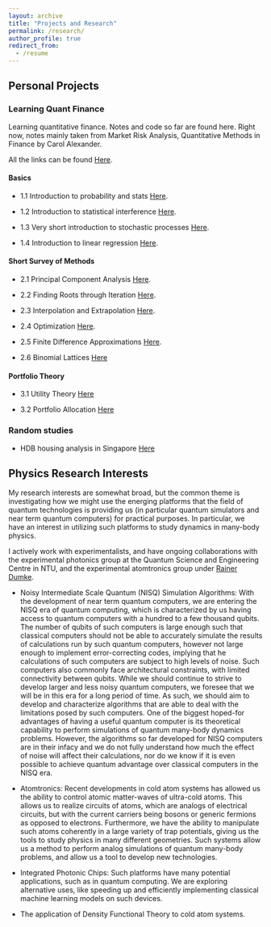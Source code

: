 ```yaml
---
layout: archive
title: "Projects and Research"
permalink: /research/
author_profile: true
redirect_from:
  - /resume
---
```


## Personal Projects

### Learning Quant Finance ###

Learning quantitative finance. Notes and code so far are found here. Right now, notes mainly taken from Market Risk Analysis, Quantitative Methods in Finance by Carol Alexander.

All the links can be found [Here](https://mybinder.org/v2/gh/tmog123/LearningQuantFinance/HEAD).

#### Basics ####

* 1.1 Introduction to probability and stats [Here](https://nbviewer.org/github/tmog123/LearningQuantFinance/blob/main/1_1_Introduction_Prob_stats.ipynb).

* 1.2 Introduction to statistical interference [Here](https://nbviewer.org/github/tmog123/LearningQuantFinance/blob/main/1_2_Introduction_Statistical_Inference.ipynb).

* 1.3 Very short introduction to stochastic processes [Here](https://nbviewer.org/github/tmog123/LearningQuantFinance/blob/main/1_3_Introduction_Stochastic_Processes.ipynb).

* 1.4 Introduction to linear regression [Here](https://nbviewer.org/github/tmog123/LearningQuantFinance/blob/main/1_4_Introduction_Linear_Regression.ipynb).

#### Short Survey of Methods ####

* 2.1 Principal Component Analysis [Here](https://nbviewer.org/github/tmog123/LearningQuantFinance/blob/main/2_1_Principal_Component_analysis.ipynb).

* 2.2 Finding Roots through Iteration [Here](https://nbviewer.org/github/tmog123/LearningQuantFinance/blob/main/2_2_Finding_Roots_Iteration.ipynb).

* 2.3 Interpolation and Extrapolation [Here](https://nbviewer.org/github/tmog123/LearningQuantFinance/blob/main/2_3_Interpolation_Extrapolation.ipynb).

* 2.4 Optimization [Here](https://nbviewer.org/github/tmog123/LearningQuantFinance/blob/main/2_4_Optimization.ipynb).

* 2.5 Finite Difference Approximations [Here](https://nbviewer.org/github/tmog123/LearningQuantFinance/blob/main/2_5_Finite_Difference_Approximations.ipynb).

* 2.6 Binomial Lattices [Here](https://nbviewer.org/github/tmog123/LearningQuantFinance/blob/main/2_6_Binomial_Lattices.ipynb)

#### Portfolio Theory ####

* 3.1 Utility Theory [Here](https://nbviewer.org/github/tmog123/LearningQuantFinance/blob/main/3_1_Utility_Theory.ipynb)

* 3.2 Portfolio Allocation [Here](https://nbviewer.org/github/tmog123/LearningQuantFinance/blob/main/3_2_Portfolio_Allocation.ipynb)

### Random studies ###

* HDB housing analysis in Singapore [Here](https://nbviewer.org/github/tmog123/RandomAnalysis/blob/main/HDBresaleanalysis.ipynb)

## Physics Research Interests

My research interests are somewhat broad, but the common theme is investigating how we might use the energing platforms that the field of quantum technologies is providing us (in particular quantum simulators and near term quantum computers) for practical purposes. In particular, we have an interest in utilizing such platforms to study dynamics in many-body physics. 

I actively work with experimentalists, and have ongoing collaborations with the experimental photonics group at the Quantum Science and Engineering Centre in NTU, and the experimental atomtronics group under [Rainer Dumke](https://www.quantumlah.org/research/group/rdumke).

* Noisy Intermediate Scale Quantum (NISQ) Simulation Algorithms: With the development of near term quantum computers, we are entering the NISQ era of quantum computing, which is characterized by us having access to quantum computers with a hundred to a few thousand qubits. The number of qubits of such computers is large enough such that classical computers should not be able to accurately simulate the results of calculations run by such quantum computers, however not large enough to implement error-correcting codes, implying that he calculations of such computers are subject to high levels of noise. Such computers also commonly face architectural constraints, with limited connectivity between qubits. While we should continue to strive to develop larger and less noisy quantum computers, we foresee that we will be in this era for a long period of time. As such, we should aim to develop and characterize algorithms that are able to deal with the limitations posed by such computers. One of the biggest hoped-for advantages of having a useful quantum computer is its theoretical capability to perform simulations of quantum many-body dynamics problems. However, the algorithms so far developed for NISQ computers are in their infacy and we do not fully understand how much the effect of noise will affect their calculations, nor do we know if it is even possible to achieve quantum advantage over classical computers in the NISQ era. 


* Atomtronics: Recent developments in cold atom systems has allowed us the ability to control atomic matter-waves of ultra-cold atoms. This allows us to realize circuits of atoms, which are analogs of electrical circuits, but with the current carriers being bosons or generic fermions as opposed to electrons. Furthermore, we have the ability to manipulate such atoms coherently in a large variety of trap potentials, giving us the tools to study physics in many different geometries. Such systems allow us a method to perform analog simulations of quantum many-body problems, and allow us a tool to develop new technologies.


* Integrated Photonic Chips: Such platforms have many potential applications, such as in quantum computing. We are exploring alternative uses, like speeding up and efficiently implementing classical machine learning models on such devices.

* The application of Density Functional Theory to cold atom systems.
